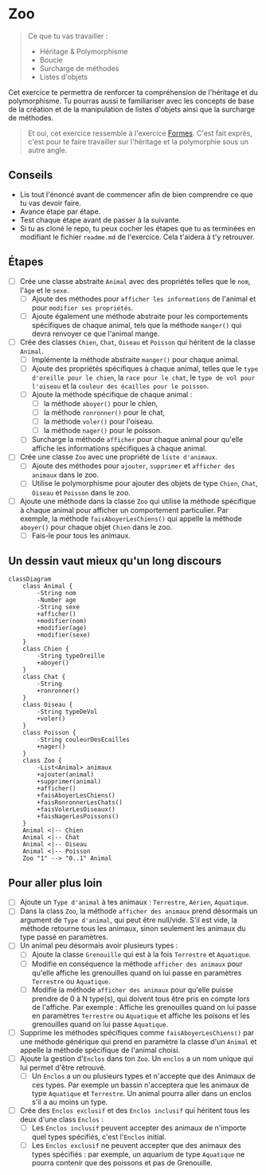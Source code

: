 # Zoo

> Ce que tu vas travailler :
> - Héritage & Polymorphisme
> - Boucle
> - Surcharge de méthodes
> - Listes d'objets

Cet exercice te permettra de renforcer ta compréhension de l'héritage et du polymorphisme.
Tu pourras aussi te familiariser avec les concepts de base de la création et de la manipulation de listes d'objets ainsi que la surcharge de méthodes.

> Et oui, cet exercice ressemble à l'exercice [Formes](../formes). C'est fait exprès, c'est pour te faire travailler sur l'héritage et la polymorphie sous un autre angle.

## Conseils

- Lis tout l'énoncé avant de commencer afin de bien comprendre ce que tu vas devoir faire.
- Avance étape par étape.
- Test chaque étape avant de passer à la suivante.
- Si tu as cloné le repo, tu peux cocher les étapes que tu as terminées en modifiant le fichier `readme.md` de l'exercice. Cela t'aidera à t'y retrouver.

## Étapes

- [ ] Crée une classe abstraite `Animal` avec des propriétés telles que le `nom`, l'`âge` et le `sexe`.
    - [ ] Ajoute des méthodes pour `afficher les informations` de l'animal et pour `modifier ses propriétés`.
    - [ ] Ajoute également une méthode abstraite pour les comportements spécifiques de chaque animal, tels que la méthode `manger()` qui devra renvoyer ce que l'animal mange.
- [ ] Crée des classes `Chien`, `Chat`, `Oiseau` et `Poisson` qui héritent de la classe `Animal`.
    - [ ] Implémente la méthode abstraite `manger()` pour chaque animal.
    - [ ] Ajoute des propriétés spécifiques à chaque animal, telles que le `type d'oreille pour le chien`, la `race pour le chat`, le `type de vol pour l'oiseau` et la `couleur des écailles pour le poisson`.
    - [ ] Ajoute la méthode spécifique de chaque animal :
        - [ ] la méthode `aboyer()` pour le chien,
        - [ ] la méthode `ronronner()` pour le chat,
        - [ ] la méthode `voler()` pour l'oiseau.
        - [ ] la méthode `nager()` pour le poisson.
    - [ ] Surcharge la méthode `afficher` pour chaque animal pour qu'elle affiche les informations spécifiques à chaque animal.
- [ ] Crée une classe `Zoo` avec une propriété de `liste d'animaux`.
    - [ ] Ajoute des méthodes pour `ajouter`, `supprimer` et `afficher des animaux` dans le zoo.
    - [ ] Utilise le polymorphisme pour ajouter des objets de type `Chien`, `Chat`, `Oiseau` et `Poisson` dans le zoo.
- [ ] Ajoute une méthode dans la classe `Zoo` qui utilise la méthode spécifique à chaque animal pour afficher un comportement particulier. Par exemple, la méthode `faisAboyerLesChiens()` qui appelle la méthode `aboyer()` pour chaque objet `Chien` dans le zoo.
  - [ ] Fais-le pour tous les animaux.

## Un dessin vaut mieux qu'un long discours
    
```mermaid
classDiagram
    class Animal {
        -String nom
        -Number age
        -String sexe
        +afficher()
        +modifier(nom)
        +modifier(age)
        +modifier(sexe)
    }
    class Chien {
        -String typeOreille
        +aboyer()
    }
    class Chat {
        -String
        +ronronner()
    }
    class Oiseau {
        -String typeDeVol
        +voler()
    }
    class Poisson {
        -String couleurDesEcailles
        +nager()
    }
    class Zoo {
        -List<Animal> animaux
        +ajouter(animal)
        +supprimer(animal)
        +afficher()
        +faisAboyerLesChiens()
        +faisRonronnerLesChats()
        +faisVolerLesOiseaux()
        +faisNagerLesPoissons()
    }
    Animal <|-- Chien
    Animal <|-- Chat
    Animal <|-- Oiseau
    Animal <|-- Poisson
    Zoo "1" --> "0..1" Animal
```

## Pour aller plus loin

- [ ] Ajoute un `Type d'animal` à tes animaux : `Terrestre`, `Aérien`, `Aquatique`.
- [ ] Dans la class `Zoo`, la méthode `afficher des animaux` prend désormais un argument de `Type d'animal`, qui peut être null/vide. S'il est vide, la méthode retourne tous les animaux, sinon seulement les animaux du type passé en paramètres.
- [ ] Un animal peu désormais avoir plusieurs types : 
  - [ ] Ajoute la classe `Grenouille` qui est à la fois `Terrestre` et `Aquatique`. 
  - [ ] Modifie en conséquence la méthode `afficher des animaux` pour qu'elle affiche les grenouilles quand on lui passe en paramètres `Terrestre` ou `Aquatique`.
  - [ ] Modifie la méthode `afficher des animaux` pour qu'elle puisse prendre de 0 à N type(s), qui doivent tous être pris en compte lors de l'affiche. Par exemple : Affiche les grenouilles quand on lui passe en paramètres `Terrestre` ou `Aquatique` et affiche les poisons et les grenouilles quand on lui passe `Aquatique`.
- [ ] Supprime les méthodes spécifiques comme `faisAboyerLesChiens()` par une méthode générique qui prend en paramètre la classe d'un `Animal` et appelle la méthode spécifique de l'animal choisi.
- [ ] Ajoute la gestion d'`Enclos` dans ton `Zoo`. Un `enclos` a un nom unique qui lui permet d'être retrouvé. 
  - [ ] Un `Enclos` a un ou plusieurs types et n'accepte que des Animaux de ces types. Par exemple un bassin n'acceptera que les animaux de type `Aquatique` et `Terrestre`. Un animal pourra aller dans un enclos s'il a au moins un type.
- [ ] Crée des `Enclos exclusif` et des `Enclos inclusif` qui héritent tous les deux d'une class `Enclos` : 
  - [ ] Les `Enclos inclusif` peuvent accepter des animaux de n'importe quel types spécifiés, c'est l'`Enclos` initial.
  - [ ] Les `Enclos exclusif` ne peuvent accepter que des animaux des types spécifiés : par exemple, un aquarium de type `Aquatique` ne pourra contenir que des poissons et pas de Grenouille.
